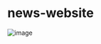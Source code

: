 # news-website
![image](https://github.com/user-attachments/assets/9b47aa59-9992-46e2-b034-37dad077d33b)
